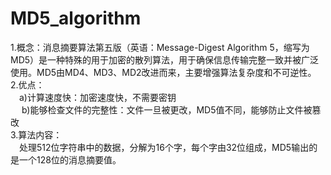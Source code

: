 # MD5_algorithm
1.概念：消息摘要算法第五版（英语：Message-Digest Algorithm 5，缩写为MD5）是一种特殊的用于加密的散列算法，用于确保信息传输完整一致并被广泛使用。MD5由MD4、MD3、MD2改进而来，主要增强算法复杂度和不可逆性。 <br />
2.优点： <br />
     &emsp;a)计算速度快：加密速度快，不需要密钥 <br />
     &emsp; b)能够检查文件的完整性：文件一旦被更改，MD5值不同，能够防止文件被篡改 <br />
3.算法内容： <br />
     &emsp;处理512位字符串中的数据，分解为16个字，每个字由32位组成，MD5输出的是一个128位的消息摘要值。 <br />
